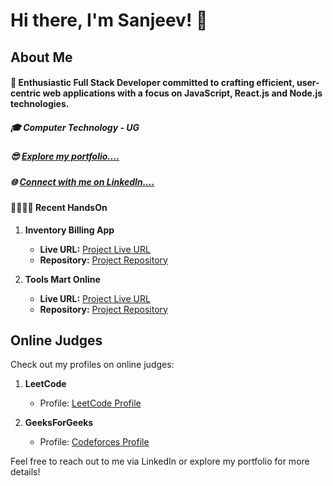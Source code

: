 # Hi there, I'm Sanjeev! 👋

## About Me
#### 🚀 Enthusiastic Full Stack Developer committed to crafting efficient, user-centric web applications with a focus on JavaScript, React.js and  Node.js technologies.

##### 🎓 Computer Technology - UG

##### 😎 [Explore my portfolio.... ](https://sanjeev-portfolio-two.vercel.app/)

##### 🌐 [Connect with me on LinkedIn.... ](https://www.linkedin.com/in/sanjeevraj-s-p-b7796b213/) 

#### 🐱‍🏍🐱‍🏍 Recent HandsOn 
1. **Inventory Billing App**
   - **Live URL:** [Project Live URL](https://inventory-billing-app-frontend-ecru.vercel.app/)
   - **Repository:** [Project Repository](https://github.com/Sanjeev1420/inventoryBillingApp)

2. **Tools Mart Online**
   - **Live URL:** [Project Live URL](https://tools-mart-cp-online.vercel.app/)
   - **Repository:** [Project Repository](https://github.com/Sanjeev1420/ToolsMart_CPOnline)



## Online Judges
Check out my profiles on online judges:

1. **LeetCode**
   - Profile: [LeetCode Profile](https://leetcode.com/yourusername/)

2. **GeeksForGeeks**
   - Profile: [Codeforces Profile](https://codeforces.com/profile/yourusername)



Feel free to reach out to me via LinkedIn or explore my portfolio for more details!
